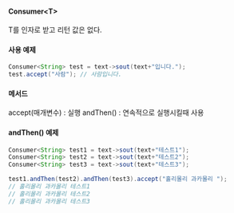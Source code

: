 #### Consumer\<T\>
T를 인자로 받고 리턴 값은 없다.

#### 사용 예제
```java
Consumer<String> test = text->sout(text+"입니다.");
test.accept("사람"); // 사람입니다.
```

#### 메서드
accept(매개변수) : 실행
andThen() : 연속적으로 실행시킬때 사용

#### andThen() 예제
```java
Consumer<String> test1 = text->sout(text+"테스트1");
Consumer<String> test2 = text->sout(text+"테스트2");
Consumer<String> test3 = text->sout(text+"테스트3");

test1.andThen(test2).andThen(test3).accept("홀리몰리 과카몰리 ");
// 홀리몰리 과카몰리 테스트1
// 홀리몰리 과카몰리 테스트2
// 홀리몰리 과카몰리 테스트3
```

